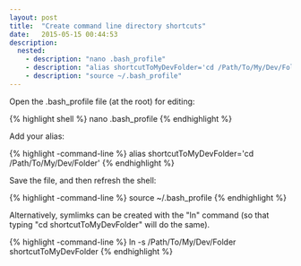```yaml
---
layout: post
title:  "Create command line directory shortcuts"
date:   2015-05-15 00:44:53
description:
  nested:
    - description: "nano .bash_profile"
    - description: "alias shortcutToMyDevFolder='cd /Path/To/My/Dev/Folder'"
    - description: "source ~/.bash_profile"
---
```


Open the .bash_profile file (at the root) for editing:

{% highlight shell %}
nano .bash_profile
{% endhighlight %}

Add your alias:

{% highlight -command-line %}
alias shortcutToMyDevFolder='cd /Path/To/My/Dev/Folder'
{% endhighlight %}

Save the file, and then refresh the shell:

{% highlight -command-line %}
source ~/.bash_profile
{% endhighlight %}

Alternatively, symlimks can be created with the "ln" command (so that typing "cd shortcutToMyDevFolder" will do the same).

{% highlight -command-line %}
ln -s /Path/To/My/Dev/Folder shortcutToMyDevFolder
{% endhighlight %}

